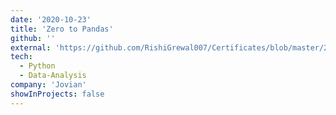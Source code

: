 ```yaml
---
date: '2020-10-23'
title: 'Zero to Pandas'
github: ''
external: 'https://github.com/RishiGrewal007/Certificates/blob/master/2020_10_23_JOVIAN_zero_to_pandas.pdf'
tech:
  - Python
  - Data-Analysis
company: 'Jovian'
showInProjects: false
---
```



